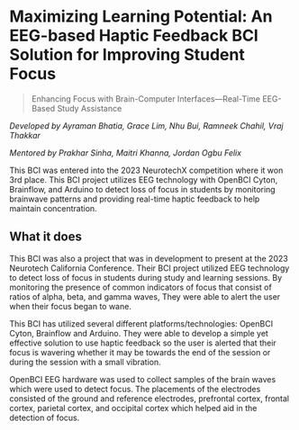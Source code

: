 # Maximizing Learning Potential: An EEG-based Haptic Feedback BCI Solution for Improving Student Focus 
> Enhancing Focus with Brain-Computer Interfaces—Real-Time EEG-Based Study Assistance

_Developed by Ayraman Bhatia, Grace Lim, Nhu Bui, Ramneek Chahil, Vraj Thakkar_

_Mentored by Prakhar Sinha, Maitri Khanna, Jordan Ogbu Felix_

This BCI was entered into the 2023 NeurotechX competition where it won 3rd place. This BCI project utilizes EEG technology with OpenBCI Cyton, Brainflow, and Arduino to detect loss of focus in students by monitoring brainwave patterns and providing real-time haptic feedback to help maintain concentration.

## What it does

This BCI was also a project that was in development to present at the 2023 Neurotech California Conference. Their BCI project utilized EEG technology to detect loss of focus in students during study and learning sessions. By monitoring the presence of common indicators of focus that consist of ratios of alpha, beta, and gamma waves, They were able to alert the user when their focus began to wane. 

This BCI has utilized several different platforms/technologies: OpenBCI Cyton, Brainflow and Arduino. They were able to develop a simple yet effective solution to use haptic feedback so the user is alerted that their focus is wavering whether it may be towards the end of the session or during the session with a small vibration. 

OpenBCI EEG hardware was used to collect samples of the brain waves which were used to detect focus. The placements of the electrodes consisted of the ground and reference electrodes, prefrontal cortex, frontal cortex, parietal cortex, and occipital cortex which helped aid in the detection of focus.
